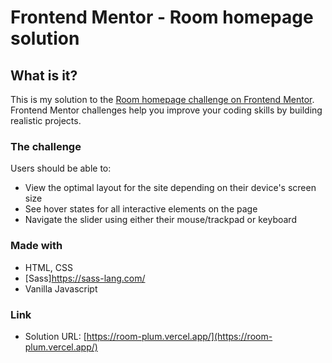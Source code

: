 # Frontend Mentor - Room homepage solution

## What is it?

This is my solution to the [Room homepage challenge on Frontend Mentor](https://www.frontendmentor.io/challenges/room-homepage-BtdBY_ENq). Frontend Mentor challenges help you improve your coding skills by building realistic projects. 


### The challenge

Users should be able to:

- View the optimal layout for the site depending on their device's screen size
- See hover states for all interactive elements on the page
- Navigate the slider using either their mouse/trackpad or keyboard

### Made with

- HTML, CSS 
- [Sass]https://sass-lang.com/
- Vanilla Javascript

### Link 

- Solution URL: [https://room-plum.vercel.app/](https://room-plum.vercel.app/)




